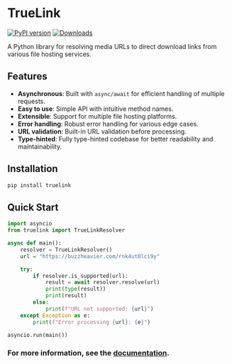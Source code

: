 # TrueLink

[![PyPI version](https://img.shields.io/pypi/v/truelink.svg)](https://pypi.org/project/truelink/)
[![Downloads](https://static.pepy.tech/badge/truelink/month)](https://pepy.tech/project/truelink)

A Python library for resolving media URLs to direct download links from various file hosting services.

## Features

- **Asynchronous**: Built with `async/await` for efficient handling of multiple requests.
- **Easy to use**: Simple API with intuitive method names.
- **Extensible**: Support for multiple file hosting platforms.
- **Error handling**: Robust error handling for various edge cases.
- **URL validation**: Built-in URL validation before processing.
- **Type-hinted**: Fully type-hinted codebase for better readability and maintainability.

## Installation

```bash
pip install truelink
```

## Quick Start

```python
import asyncio
from truelink import TrueLinkResolver

async def main():
    resolver = TrueLinkResolver()
    url = "https://buzzheavier.com/rnk4ut0lci9y"

    try:
        if resolver.is_supported(url):
            result = await resolver.resolve(url)
            print(type(result))
            print(result)
        else:
            print(f"URL not supported: {url}")
    except Exception as e:
        print(f"Error processing {url}: {e}")

asyncio.run(main())
```

### For more information, see the [documentation](https://5hojib.github.io/truelink/).
